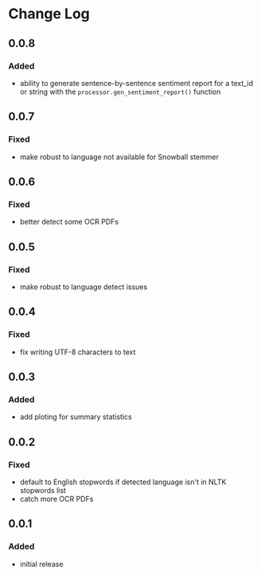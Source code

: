 
# Change Log

## 0.0.8

### Added
* ability to generate sentence-by-sentence sentiment report for a text_id or string with the `processor.gen_sentiment_report()` function

## 0.0.7

### Fixed
* make robust to language not available for Snowball stemmer

## 0.0.6

### Fixed
* better detect some OCR PDFs

## 0.0.5

### Fixed
* make robust to language detect issues

## 0.0.4

### Fixed
* fix writing UTF-8 characters to text

## 0.0.3

### Added
* add ploting for summary statistics

## 0.0.2

### Fixed
* default to English stopwords if detected language isn't in NLTK stopwords list
* catch more OCR PDFs

## 0.0.1

### Added
* initial release
